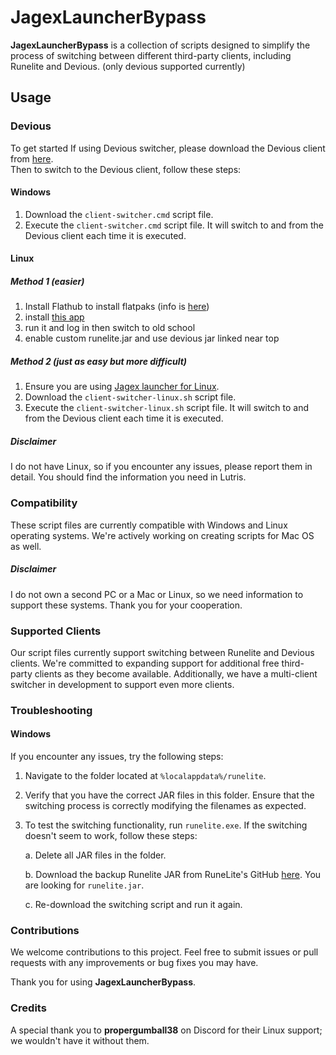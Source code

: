 # JagexLauncherBypass

**JagexLauncherBypass** is a collection of scripts designed to simplify the process of switching between different third-party clients, including Runelite and Devious. (only devious supported currently)

## Usage
### Devious

To get started If using Devious switcher, please download the Devious client from [here](https://github.com/jbx5/devious-launcher/releases/download/devious-client-launcher-1.0.1/devious-client-launcher.jar).  
Then to switch to the Devious client, follow these steps:

#### Windows

1. Download the `client-switcher.cmd` script file.
2. Execute the `client-switcher.cmd` script file. It will switch to and from the Devious client each time it is executed.

#### Linux
##### Method 1 (easier)
1. Install Flathub to install flatpaks (info is [here](https://flathub.org/setup))
2. install [this app](https://flathub.org/apps/com.adamcake.Bolt)
3. run it and log in then switch to old school
4. enable custom runelite.jar and use devious jar linked near top


##### Method 2 (just as easy but more difficult)
1. Ensure you are using [Jagex launcher for Linux](https://github.com/TormStorm/jagex-launcher-linux).
2. Download the `client-switcher-linux.sh` script file.
3. Execute the `client-switcher-linux.sh` script file. It will switch to and from the Devious client each time it is executed.

##### Disclaimer

I do not have Linux, so if you encounter any issues, please report them in detail. You should find the information you need in Lutris.

### Compatibility

These script files are currently compatible with Windows and Linux operating systems. We're actively working on creating scripts for Mac OS as well.

##### Disclaimer

I do not own a second PC or a Mac or Linux, so we need information to support these systems. Thank you for your cooperation.

### Supported Clients

Our script files currently support switching between Runelite and Devious clients. We're committed to expanding support for additional free third-party clients as they become available. Additionally, we have a multi-client switcher in development to support even more clients.

### Troubleshooting
#### Windows

If you encounter any issues, try the following steps:

1. Navigate to the folder located at `%localappdata%/runelite`.

2. Verify that you have the correct JAR files in this folder. Ensure that the switching process is correctly modifying the filenames as expected.

3. To test the switching functionality, run `runelite.exe`. If the switching doesn't seem to work, follow these steps:

   a. Delete all JAR files in the folder.
   
   b. Download the backup Runelite JAR from RuneLite's GitHub [here](https://github.com/runelite/launcher/releases/latest). You are looking for `runelite.jar`.

   c. Re-download the switching script and run it again.

### Contributions

We welcome contributions to this project. Feel free to submit issues or pull requests with any improvements or bug fixes you may have.

Thank you for using **JagexLauncherBypass**.

### Credits

A special thank you to **propergumball38** on Discord for their Linux support; we wouldn't have it without them.
